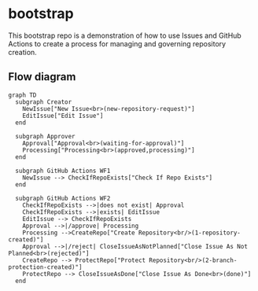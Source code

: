 # bootstrap

This bootstrap repo is a demonstration of how to use Issues and GitHub Actions to create a process for managing and governing repository creation.

## Flow diagram

```mermaid
graph TD
  subgraph Creator
    NewIssue["New Issue<br>(new-repository-request)"]
    EditIssue["Edit Issue"]
  end

  subgraph Approver
    Approval["Approval<br>(waiting-for-approval)"]
    Processing["Processing<br>(approved,processing)"]
  end

  subgraph GitHub Actions WF1
    NewIssue --> CheckIfRepoExists["Check If Repo Exists"]
  end

  subgraph GitHub Actions WF2
    CheckIfRepoExists -->|does not exist| Approval
    CheckIfRepoExists -->|exists| EditIssue
    EditIssue --> CheckIfRepoExists
    Approval -->|/approve| Processing
    Processing -->CreateRepo["Create Repository<br/>(1-repository-created)"]
    Approval -->|/reject| CloseIssueAsNotPlanned["Close Issue As Not Planned<br>(rejected)"]
    CreateRepo --> ProtectRepo["Protect Repository<br/>(2-branch-protection-created)"]
    ProtectRepo --> CloseIssueAsDone["Close Issue As Done<br>(done)"]
  end
```